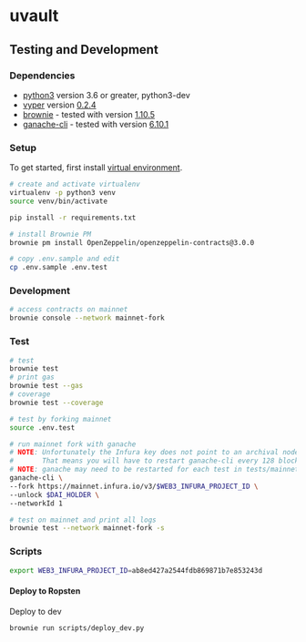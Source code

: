 # uvault

## Testing and Development

### Dependencies

- [python3](https://www.python.org/downloads/release/python-368/) version 3.6 or greater, python3-dev
- [vyper](https://github.com/vyperlang/vyper) version [0.2.4](https://github.com/vyperlang/vyper/releases/tag/v0.2.4)
- [brownie](https://github.com/iamdefinitelyahuman/brownie) - tested with version [1.10.5](https://github.com/eth-brownie/brownie/releases/tag/v1.10.5)
- [ganache-cli](https://github.com/trufflesuite/ganache-cli) - tested with version [6.10.1](https://github.com/trufflesuite/ganache-cli/releases/tag/v6.10.1)

### Setup

To get started, first install [virtual environment](https://docs.python.org/3/library/venv.html).

```bash
# create and activate virtualenv
virtualenv -p python3 venv
source venv/bin/activate

pip install -r requirements.txt

# install Brownie PM
brownie pm install OpenZeppelin/openzeppelin-contracts@3.0.0

# copy .env.sample and edit
cp .env.sample .env.test
```

### Development

```bash
# access contracts on mainnet
brownie console --network mainnet-fork
```

### Test

```bash
# test
brownie test
# print gas
brownie test --gas
# coverage
brownie test --coverage

# test by forking mainnet
source .env.test

# run mainnet fork with ganache
# NOTE: Unfortunately the Infura key does not point to an archival node.
#       That means you will have to restart ganache-cli every 128 blocks (~30 minutes)
# NOTE: ganache may need to be restarted for each test in tests/mainnet
ganache-cli \
--fork https://mainnet.infura.io/v3/$WEB3_INFURA_PROJECT_ID \
--unlock $DAI_HOLDER \
--networkId 1

# test on mainnet and print all logs
brownie test --network mainnet-fork -s
```

### Scripts

```bash
export WEB3_INFURA_PROJECT_ID=ab8ed427a2544fdb869871b7e853243d
```

#### Deploy to Ropsten

Deploy to dev

```
brownie run scripts/deploy_dev.py
```
